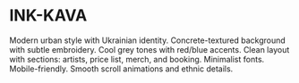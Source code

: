 # INK-KAVA
Modern urban style with Ukrainian identity. Concrete-textured background with subtle embroidery. Cool grey tones with red/blue accents. Clean layout with sections: artists, price list, merch, and booking. Minimalist fonts. Mobile-friendly. Smooth scroll animations and ethnic details.
